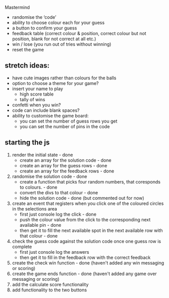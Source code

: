 Mastermind

-   randomise the ‘code’
-   ability to choose colour each for your guess
-   a button to confirm your guess
-   feedback table (correct colour & position, correct colour but not position, blank for not correct at all etc.)
-   win / lose (you run out of tries without winning)
-   reset the game

## stretch ideas:

-   have cute images rather than colours for the balls
-   option to choose a theme for your game?
-   insert your name to play
    -   high score table
    -   tally of wins
-   confetti when you win?
-   code can include blank spaces?
-   ability to customise the game board:
    -   you can set the number of guess rows you get
    -   you can set the number of pins in the code

## starting the js

1. render the initial state - done
    - create an array for the solution code - done
    - create an array for the guess rows - done
    - create an array for the feedback rows - done
1. randomise the solution code - done
    - create a function that picks four random numbers, that coresponds to colours. - done
    - convert the divs to that colour - done
    - hide the solution code - done (but commented out for now)
1. create an event that registers when you click one of the coloured circles in the selections area
    - first just console log the click - done
    - push the colour value from the click to the corresponding next available pin - done
    - then get it to fill the next available spot in the next available row with that colour - done
1. check the guess code against the solution code once one guess row is complete
    - first just console log the answers
    - then get it to fill in the feedback row with the correct feedback
1. create the check win function - done (haven't added any win messaging or scoring)
1. create the game ends function - done (haven't added any game over messaging or scoring)
1. add the calculate score functionality
1. add functionality to the two buttons
